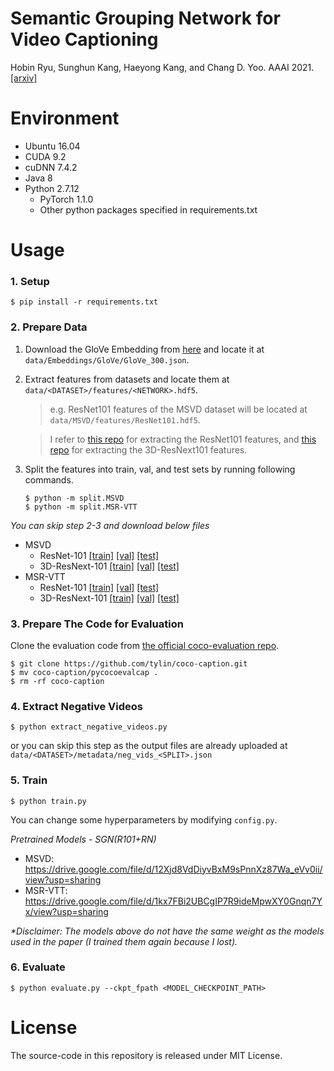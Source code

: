 # Semantic Grouping Network for Video Captioning
Hobin Ryu, Sunghun Kang, Haeyong Kang, and Chang D. Yoo. AAAI 2021.
[[arxiv]](https://arxiv.org/abs/2102.00831)

# Environment

* Ubuntu 16.04
* CUDA 9.2
* cuDNN 7.4.2
* Java 8
* Python 2.7.12
  * PyTorch 1.1.0
  * Other python packages specified in requirements.txt


# Usage

### 1. Setup
   ```
   $ pip install -r requirements.txt
   ```

### 2. Prepare Data
   1. Download the GloVe Embedding from [here](https://drive.google.com/file/d/12l40qeIi5zioX2WaVBLXD_oarc8zbaqG/view?usp=sharing) and locate it at `data/Embeddings/GloVe/GloVe_300.json`.
   2. Extract features from datasets and locate them at `data/<DATASET>/features/<NETWORK>.hdf5`.
   
      > e.g. ResNet101 features of the MSVD dataset will be located at `data/MSVD/features/ResNet101.hdf5`.
   
      > I refer to [this repo](https://github.com/hobincar/pytorch-video-feature-extractor) for extracting the ResNet101 features, and [this repo](https://github.com/kenshohara/video-classification-3d-cnn-pytorch) for extracting the 3D-ResNext101 features.

   3. Split the features into train, val, and test sets by running following commands.
      ```
      $ python -m split.MSVD
      $ python -m split.MSR-VTT
      ```
   *You can skip step 2-3 and download below files*
   * MSVD
     - ResNet-101 [[train]](https://drive.google.com/file/d/1dRg6cfee92tnulT6syPpt1a696ZTYPwb/view?usp=sharing)
                  [[val]](https://drive.google.com/file/d/1g_uXfrr41inUy92Ez44wiNv5ZVIGT5l5/view?usp=sharing)
                  [[test]](https://drive.google.com/file/d/11GsImQ8vhu1HpkQx4XnVGiM6r-enc2aP/view?usp=sharing)
     - 3D-ResNext-101 [[train]](https://drive.google.com/file/d/1-o-KQRXq-ICjDFSmyj-tyC4a-BcUW6VD/view?usp=sharing)
                      [[val]](https://drive.google.com/file/d/1jPc0zsv3kGukV8KtuJXs4mv4oMRLDUku/view?usp=sharing)
                      [[test]](https://drive.google.com/file/d/1dklmabW4CdjSCH6um-Yu8WjgeGPwwNla/view?usp=sharing)
   * MSR-VTT
     - ResNet-101 [[train]](https://drive.google.com/file/d/1C_DXGOXIIgvgoBog1pwejTOAeW0HX4rW/view?usp=sharing)
                  [[val]](https://drive.google.com/file/d/10ZpgO-LTdxwQNyKDudd1yRVZvv2HQty-/view?usp=sharing)
                  [[test]](https://drive.google.com/file/d/1YletZy4YVLkM_lnF4zzvinAswlo5dIPM/view?usp=sharing)
     - 3D-ResNext-101 [[train]](https://drive.google.com/file/d/1ieGl5eB4LwP90gQcpztwlhWMsbNURtm-/view?usp=sharing)
                      [[val]](https://drive.google.com/file/d/10zkim64Uk9yptPmBX3tky-CJy4z-Njl5/view?usp=sharing)
                      [[test]](https://drive.google.com/file/d/1jmXa8Lf9vIFK1_nQzQ1mbpyxums7ZyXY/view?usp=sharing)
                      
### 3. Prepare The Code for Evaluation
   Clone the evaluation code from [the official coco-evaluation repo](https://github.com/tylin/coco-caption).
   ```
   $ git clone https://github.com/tylin/coco-caption.git
   $ mv coco-caption/pycocoevalcap .
   $ rm -rf coco-caption
   ```

### 4. Extract Negative Videos
   ```
   $ python extract_negative_videos.py
   ```
   or you can skip this step as the output files are already uploaded at `data/<DATASET>/metadata/neg_vids_<SPLIT>.json`

### 5. Train
   ```
   $ python train.py
   ```
   You can change some hyperparameters by modifying `config.py`.
   
*Pretrained Models - SGN(R101+RN)*
* MSVD: https://drive.google.com/file/d/12Xjd8VdDiyvBxM9sPnnXz87Wa_eVv0ii/view?usp=sharing
* MSR-VTT: https://drive.google.com/file/d/1kx7FBi2UBCgIP7R9ideMpwXY0Gnqn7Yx/view?usp=sharing

*\*Disclaimer: The models above do not have the same weight as the models used in the paper (I trained them again because I lost).*

### 6. Evaluate
   ```
   $ python evaluate.py --ckpt_fpath <MODEL_CHECKPOINT_PATH>
   ```

# License
The source-code in this repository is released under MIT License.
